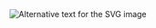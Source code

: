 <img src="https://zyne-bot.vercel.app/api/image?width=890&height=180&fill=ffffff&color=000000&text=siri&size=180" alt="Alternative text for the SVG image"/>
